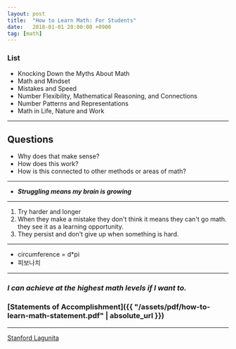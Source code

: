 ```yaml
---
layout: post
title:  "How to Learn Math: For Students"
date:   2018-01-01 20:00:00 +0900
tag: [math]
---
```


### List

- Knocking Down the Myths About Math
- Math and Mindset
- Mistakes and Speed
- Number Flexibility, Mathematical Reasoning, and Connections
- Number Patterns and Representations
- Math in Life, Nature and Work

---

## Questions

- Why does that make sense?
- How does this work?
- How is this connected to other methods or areas of math?

---

- _**Struggling means my brain is growing**_

---

1. Try harder and longer
2. When they make a mistake they don't think it means they can't go math. they see it as a learning opportunity.
3. They persist and don't give up when something is hard.

---

- circumference = d*pi
- 피보나치

---

### _I can achieve at the highest math levels if I want to._

### [Statements of Accomplishment]({{ "/assets/pdf/how-to-learn-math-statement.pdf" | absolute_url }})

---

[Stanford Lagunita](https://lagunita.stanford.edu)
